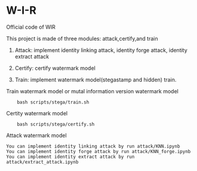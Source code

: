 # W-I-R
Official code of WIR

This project is made of three modules: attack,certify,and train

1. Attack: implement identity linking attack, identity forge attack, identity extract attack

2. Certify: certify watermark model

3. Train: implement watermark model(stegastamp and hidden) train.


Train watermark model or mutal information version watermark model

```
    bash scripts/stega/train.sh
```

Certity watermark model
```
    bash scripts/stega/certify.sh
```

Attack watermark model
```
You can implement identity linking attack by run attack/KNN.ipynb
You can implement identity forge attack by run attack/KNN_forge.ipynb
You can implement identity extract attack by run attack/extract_attack.ipynb
```



